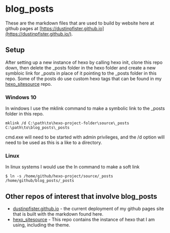 # blog_posts

These are the markdown files that are used to build by website here at github pages at [https://dustinpfister.github.io](https://dustinpfister.github.io/).

## Setup

After setting up a new instance of hexo by calling hexo init, clone this repo down, then delete the _posts folder in the hexo folder and create a new symbloic link for _posts in place of it pointing to the _posts folder in this repo. Some of the posts do use custom hexo tags that can be found in my [hexo_sitesource](https://github.com/dustinpfister/hexo_sitesource) repo.

### Windows 10

In windows I use the mklink command to make a symbolic link to the _posts folder in this repo.

```
mklink /d C:\path\to\hexo-project-folder\source\_posts C:\path\to\blog_posts\_posts
```

cmd.exe will need to be started with admin privileges, and the /d option will need to be used as this is a like to a directory.

### Linux

In linux systems I would use the ln command to make a soft link

```
$ ln -s /home/github/hexo-project/source/_posts /home/github/blog_posts/_posts
```

## Other repos of interest that involve blog_posts

* [dustinpfister.github.io](https://github.com/dustinpfister/dustinpfister.github.io) - the current deployment of my github pages site that is built with the markdown found here.
* [hexo_sitesource](https://github.com/dustinpfister/hexo_sitesource) - This repo contains the instance of hexo that I am using, including the theme.